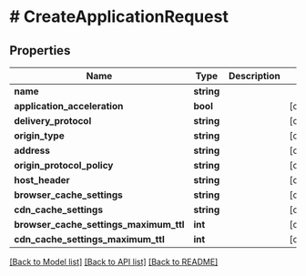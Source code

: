 # # CreateApplicationRequest

## Properties

Name | Type | Description | Notes
------------ | ------------- | ------------- | -------------
**name** | **string** |  |
**application_acceleration** | **bool** |  | [optional]
**delivery_protocol** | **string** |  | [optional]
**origin_type** | **string** |  | [optional]
**address** | **string** |  | [optional]
**origin_protocol_policy** | **string** |  | [optional]
**host_header** | **string** |  | [optional]
**browser_cache_settings** | **string** |  | [optional]
**cdn_cache_settings** | **string** |  | [optional]
**browser_cache_settings_maximum_ttl** | **int** |  | [optional]
**cdn_cache_settings_maximum_ttl** | **int** |  | [optional]

[[Back to Model list]](../../README.md#models) [[Back to API list]](../../README.md#endpoints) [[Back to README]](../../README.md)
